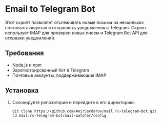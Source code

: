 # Email to Telegram Bot

Этот скрипт позволяет отслеживать новые письма на нескольких почтовых аккаунтах и отправлять уведомления в Telegram. Скрипт использует IMAP для проверки новых писем и Telegram Bot API для отправки уведомлений.

## Требования

- Node.js и npm
- Зарегистрированный бот в Telegram
- Почтовые аккаунты, поддерживающие IMAP

## Установка

1. Склонируйте репозиторий и перейдите в его директорию:

   ```bash
   git clone https://github.com/AmirSardarov/mail.ru-telegram-bot.git
   cd mail.ru-telegram-bot/mail-watcher/config
